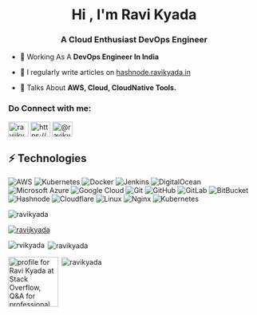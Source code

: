 <!--[![MasterHead](https://res.cloudinary.com/practicaldev/image/fetch/s--X8Q59V5M--/c_imagga_scale,f_auto,fl_progressive,h_420,q_66,w_1000/https://dev-to-uploads.s3.amazonaws.com/i/zu5cr0j2qczswka4wh39.gif)]-->

<h1 align="center">Hi , I'm Ravi Kyada</h1>
<h3 align="center">A Cloud Enthusiast DevOps Engineer</h3>

- 🌱 Working As A **DevOps Engineer In India**

- 📝 I regularly write articles on [hashnode.ravikyada.in](https://hashnode.ravikyada.in/)

- 💬 Talks About **AWS, Cloud, CloudNative Tools.**

<!--- 📫 Let's Discuss At **ravikyada.devops@gmail.com** -->

<h3 align="left">Do Connect with me:</h3>
<p align="left">
<a href="https://twitter.com/ravijkyada" target="blank"><img align="center" src="https://raw.githubusercontent.com/rahuldkjain/github-profile-readme-generator/master/src/images/icons/Social/twitter.svg" alt="ravijkyada" height="30" width="40" /></a>
<a href="https://www.linkedin.com/in/ravikyada" target="blank"><img align="center" src="https://raw.githubusercontent.com/rahuldkjain/github-profile-readme-generator/master/src/images/icons/Social/linked-in-alt.svg" alt="https://www.linkedin.com/in/ravikyada" height="30" width="40" /></a>
<a href="https://hashnode.com/@ravikyada" target="blank"><img align="center" src="https://raw.githubusercontent.com/rahuldkjain/github-profile-readme-generator/master/src/images/icons/Social/hashnode.svg" alt="@ravikyada" height="30" width="40" /></a>
</p>

## ⚡ Technologies
![AWS](https://img.shields.io/badge/AWS-%23FF9900.svg?style=for-the-badge&logo=amazon-aws&logoColor=white)
![Kubernetes](https://img.shields.io/badge/kubernetes-%23326ce5.svg?style=for-the-badge&logo=kubernetes&logoColor=white)
![Docker](https://img.shields.io/badge/-Docker-black?style=flat-square&logo=docker)
![Jenkins](https://img.shields.io/badge/jenkins-%232C5263.svg?style=for-the-badge&logo=jenkins&logoColor=white)
![DigitalOcean](https://img.shields.io/badge/-Digital%20Ocean-darkblue?style=flat-square&logo=digitalocean)
![Microsoft Azure](https://img.shields.io/badge/Microsoft%20Azure-232F7E?style=flat-square&logo=microsoft-azure)
![Google Cloud](https://img.shields.io/badge/Google%20Cloud-black?style=flat-square&logo=google-cloud)
![Git](https://img.shields.io/badge/-Git-black?style=flat-square&logo=git)
![GitHub](https://img.shields.io/badge/-GitHub-181717?style=flat-square&logo=github)
![GitLab](https://img.shields.io/badge/-GitLab-FCA121?style=flat-square&logo=gitlab)
![BitBucket](https://img.shields.io/badge/-BitBucket-darkblue?style=flat-square&logo=bitbucket)
![Hashnode](https://img.shields.io/badge/Hashnode-2962FF?style=for-the-badge&logo=hashnode&logoColor=white)
![Cloudflare](https://img.shields.io/badge/Cloudflare-F38020?style=for-the-badge&logo=Cloudflare&logoColor=white)
![Linux](https://img.shields.io/badge/Linux-FCC624?style=for-the-badge&logo=linux&logoColor=black)
![Nginx](https://img.shields.io/badge/nginx-%23009639.svg?style=for-the-badge&logo=nginx&logoColor=white)
![Kubernetes](https://img.shields.io/badge/kubernetes-%23326ce5.svg?style=for-the-badge&logo=kubernetes&logoColor=white)

<p align="left"> <img src="https://komarev.com/ghpvc/?username=ravikyada&label=Visitors&color=0e75b6&style=flat" alt="ravikyada" /> </p>
<p align="left"> <a href="https://twitter.com/ravijkyada" target="blank"><img src="https://img.shields.io/twitter/follow/ravijkyada?logo=twitter&style=for-the-badge" alt="ravijkyada" /></a> </p>


<p><img align="left" src="https://github-readme-stats.vercel.app/api/top-langs?username=ravikyada&show_icons=true&locale=en&layout=compact" alt="rvikyada" /></p>

<p>&nbsp;<img align="center" src="https://github-readme-stats.vercel.app/api?username=ravikyada&show_icons=true&locale=en" alt="ravikyada" /></p>
<p><img align="left" src="https://stackoverflow.com/users/flair/19818809.png" height='100'  alt="profile for Ravi Kyada at Stack Overflow, Q&amp;A for professional and enthusiast programmers" title="profile for Ravi Kyada at Stack Overflow, Q&amp;A for professional and enthusiast programmers"></p>

<p>&nbsp;<img align="center" src="https://github-readme-streak-stats.herokuapp.com/?user=ravikyada&" alt="ravikyada" /></p>





